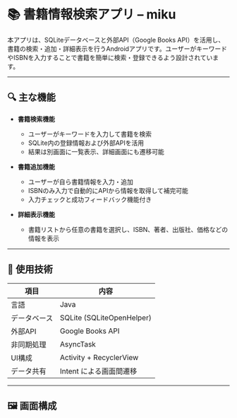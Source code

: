 # 📚 書籍情報検索アプリ – miku

本アプリは、SQLiteデータベースと外部API（Google Books API）を活用し、書籍の検索・追加・詳細表示を行うAndroidアプリです。ユーザーがキーワードやISBNを入力することで書籍を簡単に検索・登録できるよう設計されています。

---

## 🔍 主な機能

- **書籍検索機能**
  - ユーザーがキーワードを入力して書籍を検索
  - SQLite内の登録情報および外部APIを活用
  - 結果は別画面に一覧表示、詳細画面にも遷移可能

- **書籍追加機能**
  - ユーザーが自ら書籍情報を入力・追加
  - ISBNのみ入力で自動的にAPIから情報を取得して補完可能
  - 入力チェックと成功フィードバック機能付き

- **詳細表示機能**
  - 書籍リストから任意の書籍を選択し、ISBN、著者、出版社、価格などの情報を表示

---

## 🧩 使用技術

| 項目            | 内容                         |
|-----------------|------------------------------|
| 言語             | Java                         |
| データベース     | SQLite (SQLiteOpenHelper)    |
| 外部API          | Google Books API              |
| 非同期処理       | AsyncTask                    |
| UI構成           | Activity + RecyclerView      |
| データ共有       | Intent による画面間遷移     |

---

## 🖼️ 画面構成

